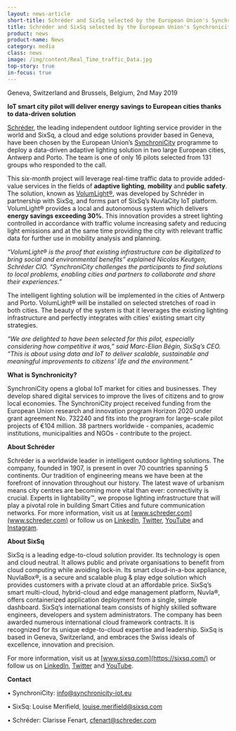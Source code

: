 ```yaml
---
layout: news-article
short-title: Schréder and SixSq selected by the European Union's Synchronicity Programme 
title: Schréder and SixSq selected by the European Union's Synchronicity Programme 
product: news
product-name: News
category: media
class: news
image: /img/content/Real_Time_traffic_Data.jpg
top-story: true
in-focus: true
---
```


Geneva, Switzerland and Brussels, Belgium, 2nd May 2019

**IoT smart city pilot will deliver energy savings to European cities thanks to data-driven solution**

[Schréder](https://www.schreder.com/), the leading independent outdoor lighting service provider in the world and SixSq, a cloud and edge solutions provider based in Geneva, have been chosen by the European Union’s [SynchroniCity](https://synchronicity-iot.eu/) programme to deploy a data-driven adaptive lighting solution in two large European cities, Antwerp and Porto. The team is one of only 16 pilots selected from 131 groups who responded to the call.  

This six-month project will leverage real-time traffic data to provide added-value services in the fields of **adaptive lighting**, **mobility** and **public safety**. The solution, known as [VolumLight®](https://media.sixsq.com/hubfs/Marketing%20Materials/Solutions%20Brief/NuvlaBox%20Smart%20Street%20Lighting%20Application%202018.pdf), was developed by Schréder in partnership with SixSq, and forms part of SixSq’s NuvlaCity IoT platform. VolumLight® provides a local and autonomous system which delivers **energy savings exceeding 30%**.  This innovation provides a street lighting controlled in accordance with traffic volume increasing safety and reducing light emissions and at the same time providing the city with relevant traffic data for further use in mobility analysis and planning.

_“VolumLight® is the proof that existing infrastructure can be digitalized to bring social and environmental benefits” explained Nicolas Keutgen, Schréder CIO. “SynchroniCity challenges the participants to find solutions to local problems, enabling cities and partners to collaborate and share their experiences.”_

The intelligent lighting solution will be implemented in the cities of Antwerp and Porto. VolumLight® will be installed on selected stretches of road in both cities. The beauty of the system is that it leverages the existing lighting infrastructure and perfectly integrates with cities’ existing smart city strategies. 

_“We are delighted to have been selected for this pilot, especially considering how competitive it was,” said Marc-Elian Bégin, SixSq’s CEO.  “This is about using data and IoT to deliver scalable, sustainable and meaningful improvements to citizens’ life and the environment.”_

**What is Synchronicity?**

SynchroniCity opens a global IoT market for cities and businesses. They develop shared digital services to improve the lives of citizens and to grow local economies. The SynchroniCity project received funding from the European Union research and innovation program Horizon 2020 under grant agreement No. 732240 and fits into the program for large-scale pilot projects of €104 million. 38 partners worldwide - companies, academic institutions, municipalities and NGOs - contribute to the project.

**About Schréder**

Schréder is a worldwide leader in intelligent outdoor lighting solutions. The company, founded in 1907, is present in over 70 countries spanning 5 continents. Our tradition of engineering means we have been at the forefront of innovation throughout our history. The latest wave of urbanism means city centres are becoming more vital than ever: connectivity is crucial. Experts in lightability™, we propose lighting infrastructure that will play a pivotal role in building Smart Cities and future communication networks. 
For more information, visit us at [www.schreder.com](www.schreder.com) or follow us on [LinkedIn](https://www.linkedin.com/company/schreder), [Twitter](https://twitter.com/SchrederGroup), [YouTube](https://www.youtube.com/SchrederGroup) and [Instagram](https://www.instagram.com/schredergroup). 

**About SixSq**

SixSq is a leading edge-to-cloud solution provider. Its technology is open and cloud neutral. It allows public and private organisations to benefit from cloud computing while avoiding lock-in. Its smart cloud-in-a-box appliance, NuvlaBox®, is a secure and scalable plug & play edge solution which provides customers with a private cloud at an affordable price. SixSq’s smart multi-cloud, hybrid-cloud and edge management platform, Nuvla®, offers containerized application deployment from a single, simple dashboard. SixSq’s international team consists of highly skilled software engineers, developers and system administrators. The company has been awarded numerous international cloud framework contracts. It is recognized for its unique edge-to-cloud expertise and leadership. SixSq is based in Geneva, Switzerland, and embraces the Swiss ideals of excellence, innovation and precision.

For more information, visit us at [www.sixsq.com](https://sixsq.com/) or follow us on [LinkedIn](https://www.linkedin.com/company/sixsq/), [Twitter](https://twitter.com/sixsq) and [YouTube](https://www.youtube.com/channel/UCGYw3n7c-QsDtsVH32By1-g/featured). 


**Contact**

•	SynchroniCity: [info@synchronicity-iot.eu](info@synchronicity-iot.eu) 

•	SixSq: Louise Merifield, [louise.merifield@sixsq.com](louise.merifield@sixsq.com)

•	Schréder: Clarisse Fenart, [cfenart@schreder.com](cfenart@schreder.com)

